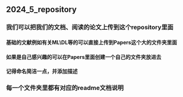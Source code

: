 ## 2024_5_repository

### 我们可以把我们的文档、阅读的论文上传到这个repository里面

#### 基础的文献例如有关ML\DL等的可以直接上传到Papers这个大的文件夹里面

#### 如果是自己感兴趣的可以在Papers里面创建一个自己的文件夹放进去

#### 记得命名简洁一点，并添加描述

### 每一个文件夹里都有对应的readme文档说明
